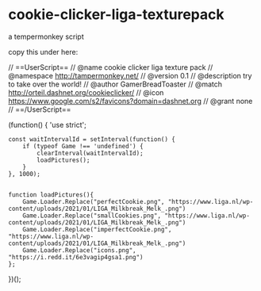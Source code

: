 # cookie-clicker-liga-texturepack
a tempermonkey script

copy this under here:

// ==UserScript==
// @name         cookie clicker liga texture pack
// @namespace    http://tampermonkey.net/
// @version      0.1
// @description  try to take over the world!
// @author       GamerBreadToaster
// @match        http://orteil.dashnet.org/cookieclicker/
// @icon         https://www.google.com/s2/favicons?domain=dashnet.org
// @grant        none
// ==/UserScript==

(function() {
    'use strict';

    const waitIntervalId = setInterval(function() {
        if (typeof Game !== 'undefined') {
            clearInterval(waitIntervalId);
            loadPictures();
        }
    }, 1000);


    function loadPictures(){
        Game.Loader.Replace("perfectCookie.png", "https://www.liga.nl/wp-content/uploads/2021/01/LIGA_Milkbreak_Melk_.png")
        Game.Loader.Replace("smallCookies.png", "https://www.liga.nl/wp-content/uploads/2021/01/LIGA_Milkbreak_Melk_.png")
        Game.Loader.Replace("imperfectCookie.png", "https://www.liga.nl/wp-content/uploads/2021/01/LIGA_Milkbreak_Melk_.png")
        Game.Loader.Replace("icons.png", "https://i.redd.it/6e3vagip4gsa1.png")
    };
})();
